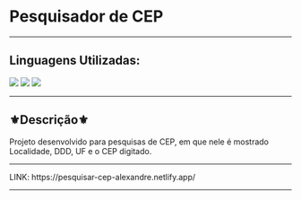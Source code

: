 <h1>Pesquisador de CEP </h1>
<hr>
<h2>Linguagens Utilizadas:</h2>

<div style="display: inline_block">
  <img src="https://img.shields.io/badge/HTML5-E34F26?style=for-the-badge&logo=html5&logoColor=white"></img> 
  <img src="https://img.shields.io/badge/Sass-CC6699?style=for-the-badge&logo=sass&logoColor=white"></img>
  <img src="https://img.shields.io/badge/JavaScript-F7DF1E?style=for-the-badge&logo=javascript&logoColor=black"></img>
</div>
<hr>
<h2>⚜️Descrição⚜️</h2>
<p>Projeto desenvolvido para pesquisas de CEP, em que nele é mostrado Localidade, DDD, UF e o CEP digitado. </p>
<hr>
LINK: https://pesquisar-cep-alexandre.netlify.app/
<hr>

